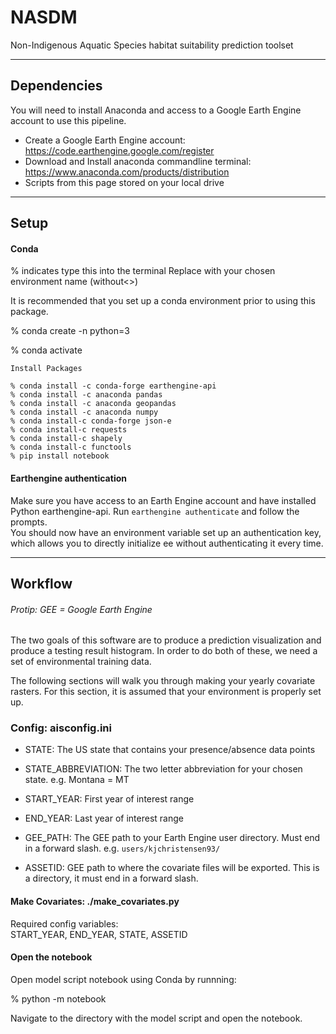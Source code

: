 # NASDM
Non-Indigenous Aquatic Species habitat suitability prediction toolset

---

## Dependencies
You will need to install Anaconda and access to a Google Earth Engine account to use this pipeline.

* Create a Google Earth Engine account: https://code.earthengine.google.com/register
* Download and Install anaconda commandline terminal: https://www.anaconda.com/products/distribution
* Scripts from this page stored on your local drive

---
## Setup 
#### Conda
% indicates type this into the terminal
Replace <NAME> with your chosen environment name (without<>)

It is recommended that you set up a conda environment prior to using this package.

% conda create -n <NAME> python=3 

% conda activate <NAME>
```
Install Packages

% conda install -c conda-forge earthengine-api
% conda install -c anaconda pandas
% conda install -c anaconda geopandas
% conda install -c anaconda numpy
% conda install-c conda-forge json-e
% conda install-c requests
% conda install-c shapely
% conda install-c functools
% pip install notebook
```

#### Earthengine authentication
Make sure you have access to an Earth Engine account and have installed Python earthengine-api. 
Run `earthengine authenticate` and follow the prompts.\
You should now have an environment variable set up an authentication key, which allows you to directly initialize ee without authenticating it every time.

---

## Workflow

###### Protip: GEE = Google Earth Engine

The two goals of this software are to produce a prediction visualization and produce a testing result histogram.
In order to do both of these, we need a set of environmental training data. 

The following sections will walk you through making your yearly covariate rasters.
For this section, it is assumed that your environment is properly set up.

### Config: aisconfig.ini
* STATE: The US state that contains your presence/absence data points
* STATE_ABBREVIATION: The two letter abbreviation for your chosen state. e.g. Montana = MT
* START_YEAR: First year of interest range
* END_YEAR: Last year of interest range

* GEE_PATH: The GEE path to your Earth Engine user directory. Must end in a forward slash. e.g. `users/kjchristensen93/`
* ASSETID: GEE path to where the covariate files will be exported. This is a directory, it must end in a forward slash.

#### Make Covariates: ./make_covariates.py
Required config variables:\
START_YEAR, END_YEAR, STATE, ASSETID

#### Open the notebook
Open model script notebook using Conda by runnning:

% python -m notebook

Navigate to the directory with the model script and open the notebook.




